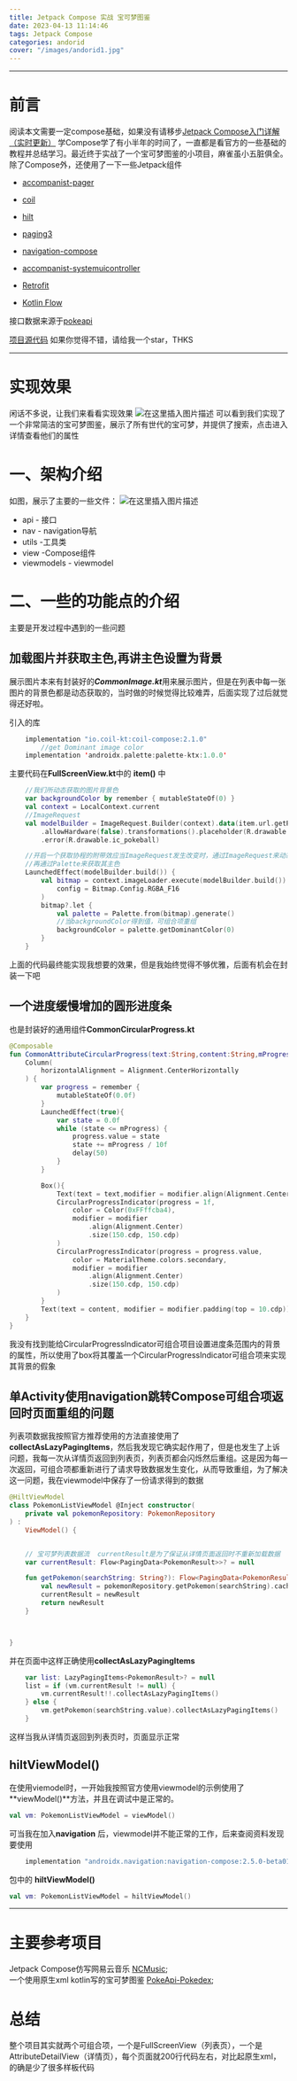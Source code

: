 ```yaml
---
title: Jetpack Compose 实战 宝可梦图鉴
date: 2023-04-13 11:14:46 
tags: Jetpack Compose
categories: andorid
cover: "/images/andorid1.jpg"
---
```




---

# 前言
  阅读本文需要一定compose基础，如果没有请移步[Jetpack Compose入门详解（实时更新）](https://blog.csdn.net/shop_and_sleep/article/details/124569994?spm=1001.2014.3001.5501)
  学Compose学了有小半年的时间了，一直都是看官方的一些基础的教程并总结学习。最近终于实战了一个宝可梦图鉴的小项目，麻雀虽小五脏俱全。除了Compose外，还使用了一下一些Jetpack组件
 
* [accompanist-pager](https://google.github.io/accompanist/pager/)

* [coil](https://github.com/coil-kt/coil)

* [hilt](https://developer.android.google.cn/training/dependency-injection/hilt-jetpack#compose)

* [paging3](https://developer.android.google.cn/topic/libraries/architecture/paging/v3-overview)

* [navigation-compose](https://developer.android.google.cn/jetpack/compose/navigation)

* [accompanist-systemuicontroller](https://google.github.io/accompanist/systemuicontroller/)

* [Retrofit](https://square.github.io/retrofit/) 

* [Kotlin Flow](https://developer.android.com/kotlin/flow) 

接口数据来源于[pokeapi](https://pokeapi.co/)

[项目源代码](https://github.com/zyf-good/pokemon)
如果你觉得不错，请给我一个star，THKS

---
# 实现效果
闲话不多说，让我们来看看实现效果
![在这里插入图片描述](/images/Pokmon1.gif)
可以看到我们实现了一个非常简洁的宝可梦图鉴，展示了所有世代的宝可梦，并提供了搜索，点击进入详情查看他们的属性

# 一、架构介绍
如图，展示了主要的一些文件：
![在这里插入图片描述](/images/Pokmon2.png)

 - api   - 接口
 - nav - navigation导航
 - utils -工具类
 - view -Compose组件
 - viewmodels - viewmodel

# 二、一些的功能点的介绍
主要是开发过程中遇到的一些问题
## 加载图片并获取主色,再讲主色设置为背景
展示图片本来有封装好的***CommonImage.kt***用来展示图片，但是在列表中每一张图片的背景色都是动态获取的，当时做的时候觉得比较难弄，后面实现了过后就觉得还好啦。

引入的库

```kotlin
    implementation "io.coil-kt:coil-compose:2.1.0"
        //get Dominant image color
    implementation 'androidx.palette:palette-ktx:1.0.0'
```
主要代码在**FullScreenView.kt**中的 **item()** 中

```kotlin
	//我们所动态获取的图片背景色
	var backgroundColor by remember { mutableStateOf(0) }
    val context = LocalContext.current
    //ImageRequest
    val modelBuilder = ImageRequest.Builder(context).data(item.url.getPicUrl()).crossfade(false)
        .allowHardware(false).transformations().placeholder(R.drawable.ic_pokeball)
        .error(R.drawable.ic_pokeball)

	//开启一个获取协程的附带效应当ImageRequest发生改变时，通过ImageRequest来动态获取bitmap
	//再通过Palette来获取其主色
    LaunchedEffect(modelBuilder.build()) {
        val bitmap = context.imageLoader.execute(modelBuilder.build()).drawable?.toBitmap(
            config = Bitmap.Config.RGBA_F16
        )
        bitmap?.let {
            val palette = Palette.from(bitmap).generate()
            //当backgroundColor得到值，可组合项重组
            backgroundColor = palette.getDominantColor(0)
        }
    }
```

上面的代码最终能实现我想要的效果，但是我始终觉得不够优雅，后面有机会在封装一下吧

## 一个进度缓慢增加的圆形进度条
也是封装好的通用组件**CommonCircularProgress.kt** 

```kotlin
@Composable
fun CommonAttributeCircularProgress(text:String,content:String,mProgress: Float,modifier: Modifier){
    Column(
        horizontalAlignment = Alignment.CenterHorizontally
    ) {
        var progress = remember {
            mutableStateOf(0.0f)
        }
        LaunchedEffect(true){
            var state = 0.0f
            while (state <= mProgress) {
                progress.value = state
                state += mProgress / 10f
                delay(50)
            }
        }

        Box(){
            Text(text = text,modifier = modifier.align(Alignment.Center))
            CircularProgressIndicator(progress = 1f,
                color = Color(0xFFffcba4),
                modifier = modifier
                    .align(Alignment.Center)
                    .size(150.cdp, 150.cdp)
            )
            CircularProgressIndicator(progress = progress.value,
                color = MaterialTheme.colors.secondary,
                modifier = modifier
                    .align(Alignment.Center)
                    .size(150.cdp, 150.cdp)
            )
        }
        Text(text = content, modifier = modifier.padding(top = 10.cdp))
    }
}
```
我没有找到能给CircularProgressIndicator可组合项目设置进度条范围内的背景的属性，所以使用了box将其覆盖一个CircularProgressIndicator可组合项来实现其背景的假象
## 单Activity使用navigation跳转Compose可组合项返回时页面重组的问题

列表项数据我按照官方推荐使用的方法直接使用了**collectAsLazyPagingItems**，然后我发现它确实起作用了，但是也发生了上诉问题，我每一次从详情页返回到列表页，列表页都会闪烁然后重组。这是因为每一次返回，可组合项都重新进行了请求导致数据发生变化，从而导致重组，为了解决这一问题，我在viewmodel中保存了一份请求得到的数据

```kotlin
@HiltViewModel
class PokemonListViewModel @Inject constructor(
    private val pokemonRepository: PokemonRepository
) :
    ViewModel() {


    // 宝可梦列表数据流  currentResult是为了保证从详情页面返回时不重新加载数据
    var currentResult: Flow<PagingData<PokemonResult>>? = null

    fun getPokemon(searchString: String?): Flow<PagingData<PokemonResult>> {
        val newResult = pokemonRepository.getPokemon(searchString).cachedIn(viewModelScope)
        currentResult = newResult
        return newResult
    }



}
```
并在页面中这样正确使用**collectAsLazyPagingItems**

```kotlin
    var list: LazyPagingItems<PokemonResult>? = null
    list = if (vm.currentResult != null) {
        vm.currentResult!!.collectAsLazyPagingItems()
    } else {
        vm.getPokemon(searchString.value).collectAsLazyPagingItems()
    }
```

这样当我从详情页返回到列表页时，页面显示正常

##  hiltViewModel()

在使用viemodel时，一开始我按照官方使用viewmodel的示例使用了**viewModel()**方法，并且在调试中是正常的。

```kotlin
val vm: PokemonListViewModel = viewModel()
```

可当我在加入**navigation** 后，viewmodel并不能正常的工作，后来查阅资料发现要使用

```kotlin
    implementation "androidx.navigation:navigation-compose:2.5.0-beta01"
```

包中的 **hiltViewModel()**

```kotlin
val vm: PokemonListViewModel = hiltViewModel()
```

---

# 主要参考项目

Jetpack Compose仿写网易云音乐
[NCMusic](https://github.com/sskEvan/NCMusic);  
一个使用原生xml kotlin写的宝可梦图鉴
[PokeApi-Pokedex](https://github.com/ronnieotieno/PokeApi-Pokedex);

# 总结
整个项目其实就两个可组合项，一个是FullScreenView（列表页），一个是AttributeDetailView（详情页），每个页面就200行代码左右，对比起原生xml，的确是少了很多样板代码

